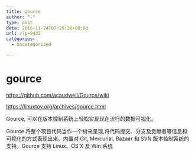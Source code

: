 ```yaml
---
title: gource
author: "-"
type: post
date: 2016-11-24T07:29:30+00:00
url: /?p=9432
categories:
  - Uncategorized

---
```

# gource
https://github.com/acaudwell/Gource/wiki

https://linuxtoy.org/archives/gource.html

Gource, 可以在版本控制系统上轻松实现现在流行的数据可视化。

Gource 将整个项目代码当作一个树来呈现,将代码提交、分支及贡献者等信息和可视化的方式表现出来。内置对 Git, Mercurial, Bazaar 和 SVN 版本控制系统的支持。Gource 支持 Linux、OS X 及 Win 系统
